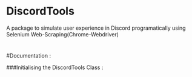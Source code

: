# DiscordTools
A package to simulate user experience in Discord programatically using Selenium Web-Scraping(Chrome-Webdriver)
#
#Documentation :

###Initialising the DiscordTools Class :
###
#
